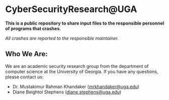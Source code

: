 # CyberSecurityResearch@UGA

**This is a public repository to share input files to the responsible personnel of programs that crashes.**

*All crashes are reported to the responsible maintainer.*

## Who We Are:
We are an academic security research group from the department of computer science at the University of Georgia. If you have any questions, please contact us:
- Dr. Mustakimur Rahman Khandaker (mrkhandaker@uga.edu)
- Diane Beightol Stephens (diane.stephens@uga.edu)